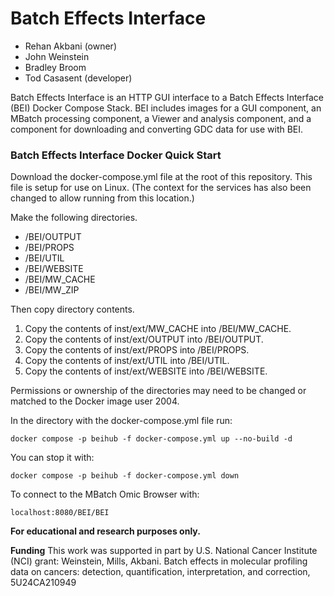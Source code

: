 
# Batch Effects Interface

 * Rehan Akbani (owner)
 * John Weinstein
 * Bradley Broom
 * Tod Casasent (developer)

Batch Effects Interface is an HTTP GUI interface to a Batch Effects Interface (BEI) Docker Compose Stack. BEI includes images for a GUI component, an MBatch processing component, a Viewer and analysis component, and a component for downloading and converting GDC data for use with BEI.

### Batch Effects Interface Docker Quick Start

Download the docker-compose.yml file at the root of this repository. This file is setup for use on Linux.
(The context for the services has also been changed to allow running from this location.)

Make the following directories.

 - /BEI/OUTPUT
 - /BEI/PROPS
 - /BEI/UTIL
 - /BEI/WEBSITE
 - /BEI/MW_CACHE
 - /BEI/MW_ZIP

Then copy directory contents.

 1. Copy the contents of inst/ext/MW_CACHE into /BEI/MW_CACHE.
 2. Copy the contents of inst/ext/OUTPUT into /BEI/OUTPUT.
 3. Copy the contents of inst/ext/PROPS into /BEI/PROPS.
 4. Copy the contents of inst/ext/UTIL into /BEI/UTIL.
 5. Copy the contents of inst/ext/WEBSITE into /BEI/WEBSITE.

Permissions or ownership of the directories may need to be changed or matched to the Docker image user 2004.

In the directory with the docker-compose.yml file run:

    docker compose -p beihub -f docker-compose.yml up --no-build -d

You can stop it with:

    docker compose -p beihub -f docker-compose.yml down

To connect to the MBatch Omic Browser with:

	localhost:8080/BEI/BEI

**For educational and research purposes only.**

**Funding** 
This work was supported in part by U.S. National Cancer Institute (NCI) grant: Weinstein, Mills, Akbani. Batch effects in molecular profiling data on cancers: detection, quantification, interpretation, and correction, 5U24CA210949

